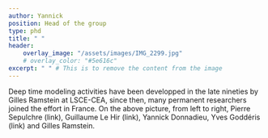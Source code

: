 ```yaml
---
author: Yannick
position: Head of the group
type: phd
title: " "
header:
    overlay_image: "/assets/images/IMG_2299.jpg"
    # overlay_color: "#5e616c"
excerpt: " " # This is to remove the content from the image
---
```

Deep time modeling activities have been developped in the late nineties by Gilles Ramstein at LSCE-CEA, since then, many permanent researchers joined the effort in France. On the above picture, from left to right, Pierre Sepulchre (link), Guillaume Le Hir (link), Yannick Donnadieu, Yves Goddéris (link) and Gilles Ramstein. 
